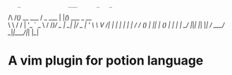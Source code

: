        _               ___      _   _             
/\   /(_)_ __ ___     / _ \___ | |_(_) ___  _ __  
\ \ / / | '_ ` _ \   / /_)/ _ \| __| |/ _ \| '_ \ 
 \ V /| | | | | | | / ___/ (_) | |_| | (_) | | | |
  \_/ |_|_| |_| |_| \/    \___/ \__|_|\___/|_| |_|
                                                  
# A vim plugin for potion language

